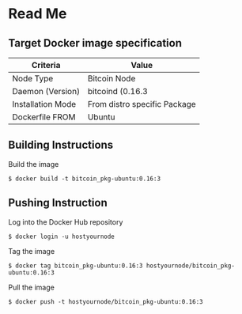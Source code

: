 Read Me
==

Target Docker image specification
-

<table>
    <thead>
        <tr>
            <th>Criteria</th>
            <th>Value</th>
        </tr>
    </thead>
    <tbody>
        <tr>
            <td>Node Type</td>
            <td>Bitcoin Node</td>
        </tr>
        <tr>
            <td>Daemon (Version)</td>
            <td>bitcoind (0.16.3</td>
        </tr>
        <tr>
            <td>Installation Mode</td>
            <td>From distro specific Package</td>
        </tr>
        <tr>
            <td>Dockerfile FROM</td>
            <td>Ubuntu</td>
        </tr>
    </tbody>
</table>

 Building Instructions
-
Build the image
<pre><code>$ docker build -t bitcoin_pkg-ubuntu:0.16:3</code></pre>

 Pushing Instruction
-
Log into the Docker Hub repository
<pre><code>$ docker login -u hostyournode</code></pre>

Tag the image
<pre><code>$ docker tag bitcoin_pkg-ubuntu:0.16:3 hostyournode/bitcoin_pkg-ubuntu:0.16:3</code></pre>

Pull the image
<pre><code>$ docker push -t hostyournode/bitcoin_pkg-ubuntu:0.16:3</code></pre>
